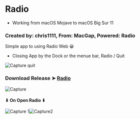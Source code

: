 # Radio
- Working from macOS Mojave to macOS Big Sur 11
### Created by: chris1111, From: MacGap, Powered: Radio

Simple app to using Radio Web 😀
- Closing App by the Dock or the menue bar, Radio / Quit

![Capture quit](https://user-images.githubusercontent.com/6248794/93240587-4c6fdd80-f752-11ea-8b97-a33ee79323e2.png)

### Download Release ➤ [Radio](https://github.com/chris1111/Radio/releases/tag/V1)

![Capture](https://user-images.githubusercontent.com/6248794/93239430-c1daae80-f750-11ea-95ef-5e19d997b64f.png)

#### ⬇︎ On Open Radio ⬇︎

![Capture 1](https://user-images.githubusercontent.com/6248794/93241501-6a8a0d80-f753-11ea-849b-e1515889133c.png)![Capture2](https://user-images.githubusercontent.com/6248794/93241503-6a8a0d80-f753-11ea-91e1-d690c6c8a56d.png)


